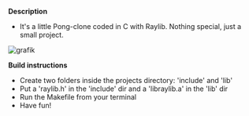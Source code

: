 **Description**
- It's a little Pong-clone coded in C with Raylib.
  Nothing special, just a small project.

![grafik](https://user-images.githubusercontent.com/62564650/157960781-4434247a-6598-4472-bfef-43a41f5e9bc2.png)

**Build instructions**
- Create two folders inside the projects directory: 'include' and 'lib'
- Put a 'raylib.h' in the 'include' dir and a 'libraylib.a' in the 'lib' dir
- Run the Makefile from your terminal
- Have fun! 
